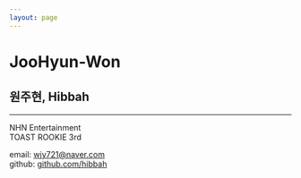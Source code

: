 ```yaml
---
layout: page
---
```


# JooHyun-Won

## 원주현, Hibbah

----

NHN Entertainment<br>
TOAST ROOKIE 3rd

email: wjy721@naver.com<br>
github: [github.com/hibbah](https://github.com/hibbah)
